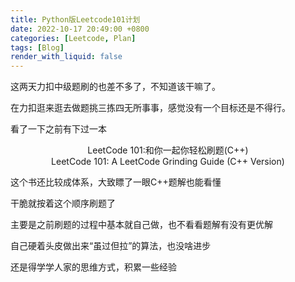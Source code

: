```yaml
---
title: Python版Leetcode101计划
date: 2022-10-17 20:49:00 +0800
categories: [Leetcode, Plan]
tags: [Blog]
render_with_liquid: false
---
```




这两天力扣中级题刷的也差不多了，不知道该干嘛了。

在力扣逛来逛去做题挑三拣四无所事事，感觉没有一个目标还是不得行。

看了一下之前有下过一本

<center>LeetCode 101:和你一起你轻松刷题(C++)</center>

<center>LeetCode 101: A LeetCode Grinding Guide (C++ Version)</center>

这个书还比较成体系，大致瞟了一眼C++题解也能看懂

干脆就按着这个顺序刷题了



主要是之前刷题的过程中基本就自己做，也不看看题解有没有更优解

自己硬着头皮做出来“虽过但拉”的算法，也没啥进步

还是得学学人家的思维方式，积累一些经验





